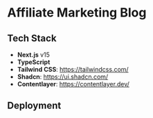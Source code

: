 # Affiliate Marketing Blog

## Tech Stack

- **Next.js** v15
- **TypeScript**
- **Tailwind CSS**: <https://tailwindcss.com/>
- **Shadcn**: <https://ui.shadcn.com/>
- **Contentlayer**: <https://contentlayer.dev/>

## Deployment
